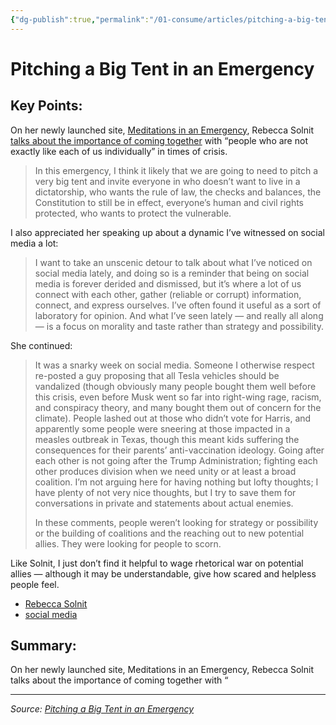 ```yaml
---
{"dg-publish":true,"permalink":"/01-consume/articles/pitching-a-big-tent-in-an-emergency/","title":"Pitching a Big Tent in an Emergency"}
---
```



# Pitching a Big Tent in an Emergency

## Key Points:
On her newly launched site, [Meditations in an Emergency](https://www.meditationsinanemergency.com/), Rebecca Solnit [talks about the importance of coming together](https://www.meditationsinanemergency.com/big-tents-and-best-versions-2/) with “people who are not exactly like each of us individually” in times of crisis.

> In this emergency, I think it likely that we are going to need to pitch a very big tent and invite everyone in who doesn’t want to live in a dictatorship, who wants the rule of law, the checks and balances, the Constitution to still be in effect, everyone’s human and civil rights protected, who wants to protect the vulnerable.

I also appreciated her speaking up about a dynamic I’ve witnessed on social media a lot:

> I want to take an unscenic detour to talk about what I’ve noticed on social media lately, and doing so is a reminder that being on social media is forever derided and dismissed, but it’s where a lot of us connect with each other, gather (reliable or corrupt) information, connect, and express ourselves. I’ve often found it useful as a sort of laboratory for opinion. And what I’ve seen lately — and really all along — is a focus on morality and taste rather than strategy and possibility.

She continued:

> It was a snarky week on social media. Someone I otherwise respect re-posted a guy proposing that all Tesla vehicles should be vandalized (though obviously many people bought them well before this crisis, even before Musk went so far into right-wing rage, racism, and conspiracy theory, and many bought them out of concern for the climate). People lashed out at those who didn’t vote for Harris, and apparently some people were sneering at those impacted in a measles outbreak in Texas, though this meant kids suffering the consequences for their parents’ anti-vaccination ideology. Going after each other is not going after the Trump Administration; fighting each other produces division when we need unity or at least a broad coalition. I’m not arguing here for having nothing but lofty thoughts; I have plenty of not very nice thoughts, but I try to save them for conversations in private and statements about actual enemies.
> 
> In these comments, people weren’t looking for strategy or possibility or the building of coalitions and the reaching out to new potential allies. They were looking for people to scorn.

Like Solnit, I just don’t find it helpful to wage rhetorical war on potential allies — although it may be understandable, give how scared and helpless people feel.

- [Rebecca Solnit](https://kottke.org/tag/Rebecca%20Solnit)
- [social media](https://kottke.org/tag/social%20media)

## Summary:
On her newly launched site, Meditations in an Emergency, Rebecca Solnit talks about the importance of coming together with “

---

*Source: [Pitching a Big Tent in an Emergency](https://kottke.org/25/02/pitching-a-big-tent-in-an-emergency)*
